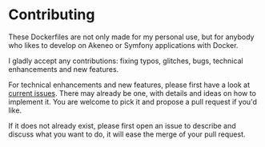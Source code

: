 # Contributing

These Dockerfiles are not only made for my personal use, but for anybody who likes to develop on Akeneo or Symfony applications with Docker.

I gladly accept any contributions: fixing typos, glitches, bugs, technical enhancements and new features.

For technical enhancements and new features, please first have a look at [current issues](https://github.com/damien-carcel/Dockerfiles/issues).
There may already be one, with details and ideas on how to implement it. You are welcome to pick it and propose a pull request if you'd like.

If it does not already exist, please first open an issue to describe and discuss what you want to do, it will ease the merge of your pull request.
